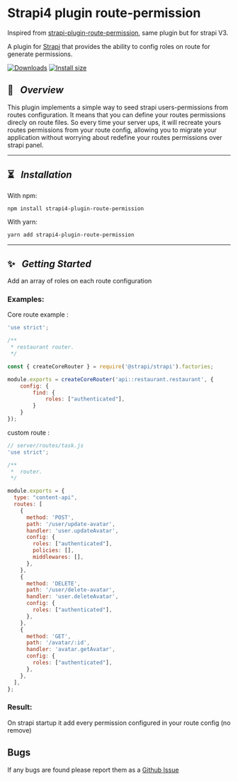 # Strapi4 plugin route-permission
Inspired from [strapi-plugin-route-permission](https://github.com/andreciornavei/strapi-plugin-route-permission), same plugin but for strapi V3.

A plugin for [Strapi](https://github.com/strapi/strapi) that provides the ability to config roles on route for generate permissions.

[![Downloads](https://img.shields.io/npm/dm/strapi4-plugin-route-permission?style=for-the-badge)](https://www.npmjs.com/package/strapi4-plugin-route-permission)
[![Install size](https://img.shields.io/npm/l/strapi4-plugin-route-permission?style=for-the-badge)](https://www.npmjs.com/package/strapi4-plugin-route-permission)

## 🚀 &nbsp; _Overview_

This plugin implements a simple way to seed strapi users-permissions from routes configuration. It means that you can define your routes permissions direcly on route files. So every time your server ups, it will recreate yours routes permissions from your route config, allowing you to migrate your application without worrying about redefine your routes permissions over strapi panel.

---

## ⏳ &nbsp; _Installation_

With npm:
```bash
npm install strapi4-plugin-route-permission
```

With yarn:
```bash
yarn add strapi4-plugin-route-permission
```

---

## ✨ &nbsp; _Getting Started_

Add an array of roles on each route configuration

### Examples:

Core route example :
```js
'use strict';

/**
 * restaurant router.
 */

const { createCoreRouter } = require('@strapi/strapi').factories;

module.exports = createCoreRouter('api::restaurant.restaurant', {
    config: {
        find: {
            roles: ["authenticated"],
        }
    }
});
```

custom route :

```js
// server/routes/task.js
'use strict';

/**
 *  router.
 */

module.exports = {
  type: "content-api",
  routes: [
    {
      method: 'POST',
      path: '/user/update-avatar',
      handler: 'user.updateAvatar',
      config: {
        roles: ["authenticated"],
        policies: [],
        middlewares: [],
      },
    },
    {
      method: 'DELETE',
      path: '/user/delete-avatar',
      handler: 'user.deleteAvatar',
      config: {
        roles: ["authenticated"],
      },
    },
    {
      method: 'GET',
      path: '/avatar/:id',
      handler: 'avatar.getAvatar',
      config: {
        roles: ["authenticated"],
      },
    },
  ],
};
```

### Result:
On strapi startup it add every permission configured in your route config (no remove)

## Bugs

If any bugs are found please report them as a [Github Issue](https://github.com/PaulRichez/strapi4-plugin-route-permission/issues)
